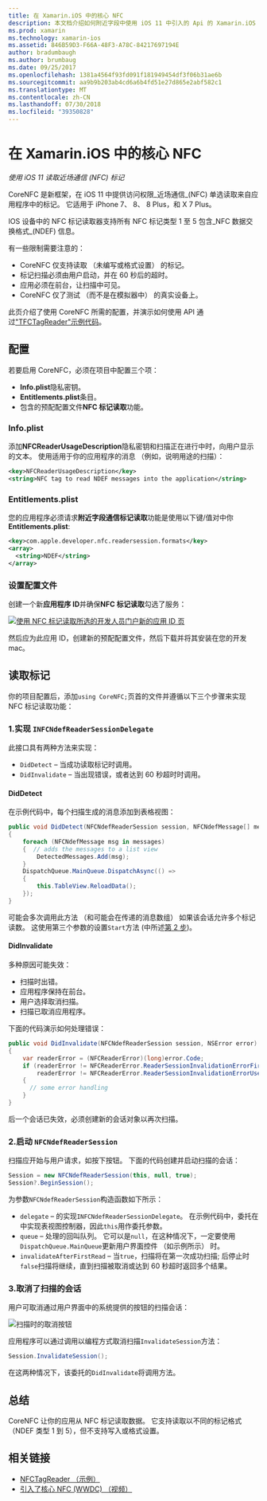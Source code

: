 ```yaml
---
title: 在 Xamarin.iOS 中的核心 NFC
description: 本文档介绍如何附近字段中使用 iOS 11 中引入的 Api 的 Xamarin.iOS 通信标记读取。
ms.prod: xamarin
ms.technology: xamarin-ios
ms.assetid: 846B59D3-F66A-48F3-A78C-84217697194E
author: bradumbaugh
ms.author: brumbaug
ms.date: 09/25/2017
ms.openlocfilehash: 1381a4564f93fd091f181949454df3f06b31ae6b
ms.sourcegitcommit: aa9b9b203ab4cd6a6b4fd51e27d865e2abf582c1
ms.translationtype: MT
ms.contentlocale: zh-CN
ms.lasthandoff: 07/30/2018
ms.locfileid: "39350828"
---
```

# <a name="core-nfc-in-xamarinios"></a>在 Xamarin.iOS 中的核心 NFC

_使用 iOS 11 读取近场通信 (NFC) 标记_

CoreNFC 是新框架，在 iOS 11 中提供访问权限_近场通信_(NFC) 单选读取来自应用程序中的标记。 它适用于 iPhone 7、 8、 8 Plus，和 X 7 Plus。

IOS 设备中的 NFC 标记读取器支持所有 NFC 标记类型 1 至 5 包含_NFC 数据交换格式_(NDEF) 信息。

有一些限制需要注意的：

- CoreNFC 仅支持读取 （未编写或格式设置） 的标记。
- 标记扫描必须由用户启动，并在 60 秒后的超时。
- 应用必须在前台，让扫描中可见。
- CoreNFC 仅了测试 （而不是在模拟器中） 的真实设备上。

此页介绍了使用 CoreNFC 所需的配置，并演示如何使用 API 通过["TFCTagReader"示例代码](https://developer.xamarin.com/samples/monotouch/ios11/NFCTagReader/)。

## <a name="configuration"></a>配置

若要启用 CoreNFC，必须在项目中配置三个项：

- **Info.plist**隐私密钥。
- **Entitlements.plist**条目。
- 包含的预配配置文件**NFC 标记读取**功能。

### <a name="infoplist"></a>Info.plist

添加**NFCReaderUsageDescription**隐私密钥和扫描正在进行中时，向用户显示的文本。 使用适用于你的应用程序的消息 （例如，说明用途的扫描）：

```xml
<key>NFCReaderUsageDescription</key>
<string>NFC tag to read NDEF messages into the application</string>
```

### <a name="entitlementsplist"></a>Entitlements.plist

您的应用程序必须请求**附近字段通信标记读取**功能是使用以下键/值对中你**Entitlements.plist**:

```xml
<key>com.apple.developer.nfc.readersession.formats</key>
<array>
  <string>NDEF</string>
</array>
```

### <a name="provisioning-profile"></a>设置配置文件

创建一个新**应用程序 ID**并确保**NFC 标记读取**勾选了服务：

[![使用 NFC 标记读取所选的开发人员门户新的应用 ID 页](corenfc-images/app-services-nfc-sml.png)](corenfc-images/app-services-nfc.png#lightbox)

然后应为此应用 ID，创建新的预配配置文件，然后下载并将其安装在您的开发 mac。

## <a name="reading-a-tag"></a>读取标记

你的项目配置后，添加`using CoreNFC;`页首的文件并遵循以下三个步骤来实现 NFC 标记读取功能：

### <a name="1-implement-infcndefreadersessiondelegate"></a>1.实现 `INFCNdefReaderSessionDelegate`

此接口具有两种方法来实现：

- `DidDetect` – 当成功读取标记时调用。
- `DidInvalidate` – 当出现错误，或者达到 60 秒超时时调用。

#### <a name="diddetect"></a>DidDetect

在示例代码中，每个扫描生成的消息添加到表格视图：

```csharp
public void DidDetect(NFCNdefReaderSession session, NFCNdefMessage[] messages)
{
    foreach (NFCNdefMessage msg in messages)
    {  // adds the messages to a list view
        DetectedMessages.Add(msg);
    }
    DispatchQueue.MainQueue.DispatchAsync(() =>
    {
        this.TableView.ReloadData();
    });
}
```

可能会多次调用此方法 （和可能会在传递的消息数组） 如果该会话允许多个标记读数。 这使用第三个参数的设置`Start`方法 (中所述[第 2 步](#step2))。

#### <a name="didinvalidate"></a>DidInvalidate

多种原因可能失效：

- 扫描时出错。
- 应用程序保持在前台。
- 用户选择取消扫描。
- 扫描已取消应用程序。

下面的代码演示如何处理错误：

```csharp
public void DidInvalidate(NFCNdefReaderSession session, NSError error)
{
    var readerError = (NFCReaderError)(long)error.Code;
    if (readerError != NFCReaderError.ReaderSessionInvalidationErrorFirstNDEFTagRead &&
        readerError != NFCReaderError.ReaderSessionInvalidationErrorUserCanceled)
    {
      // some error handling
    }
}
```

后一个会话已失效，必须创建新的会话对象以再次扫描。

<a name="step2" />

### <a name="2-start-an-nfcndefreadersession"></a>2.启动 `NFCNdefReaderSession`

扫描应开始与用户请求，如按下按钮。
下面的代码创建并启动扫描的会话：

```csharp
Session = new NFCNdefReaderSession(this, null, true);
Session?.BeginSession();
```

为参数`NFCNdefReaderSession`构造函数如下所示：

- `delegate` – 的实现`INFCNdefReaderSessionDelegate`。 在示例代码中，委托在中实现表视图控制器，因此`this`用作委托参数。
- `queue` – 处理的回叫队列。 它可以是`null`，在这种情况下，一定要使用`DispatchQueue.MainQueue`更新用户界面控件 （如示例所示） 时。
- `invalidateAfterFirstRead` – 当`true`，扫描将在第一次成功扫描; 后停止时`false`扫描将继续，直到扫描被取消或达到 60 秒超时返回多个结果。


### <a name="3-cancel-the-scanning-session"></a>3.取消了扫描的会话

用户可取消通过用户界面中的系统提供的按钮的扫描会话：

![扫描时的取消按钮](corenfc-images/scan-cancel-sml.png)

应用程序可以通过调用以编程方式取消扫描`InvalidateSession`方法：

```csharp
Session.InvalidateSession();
```

在这两种情况下，该委托的`DidInvalidate`将调用方法。

## <a name="summary"></a>总结

CoreNFC 让你的应用从 NFC 标记读取数据。 它支持读取以不同的标记格式 （NDEF 类型 1 到 5），但不支持写入或格式设置。


## <a name="related-links"></a>相关链接

- [NFCTagReader （示例）](https://developer.xamarin.com/samples/monotouch/ios11/NFCTagReader/)
- [引入了核心 NFC (WWDC) （视频）](https://developer.apple.com/videos/play/wwdc2017/718/)
